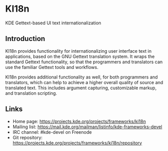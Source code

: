 # KI18n

KDE Gettext-based UI text internationalization

## Introduction

KI18n provides functionality for internationalizing user interface text
in applications, based on the GNU Gettext translation system.
It wraps the standard Gettext functionality, so that the programmers
and translators can use the familiar Gettext tools and workflows.

KI18n provides additional functionality as well, for both programmers
and translators, which can help to achieve a higher overall quality
of source and translated text. This includes argument capturing,
customizable markup, and translation scripting.

## Links

- Home page: <https://projects.kde.org/projects/frameworks/ki18n>
- Mailing list: <https://mail.kde.org/mailman/listinfo/kde-frameworks-devel>
- IRC channel: #kde-devel on Freenode
- Git repository: <https://projects.kde.org/projects/frameworks/ki18n/repository>
